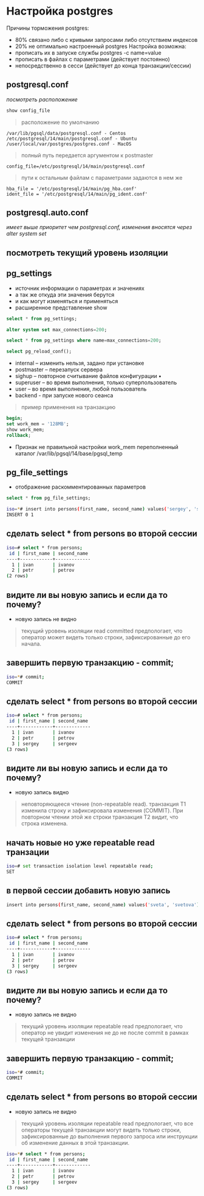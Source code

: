 
# Настройка postgres
Причины торможения postgres:
* 80% связано либо с кривыми запросами либо отсутствием индексов
* 20% не оптимально настроенный postgres
Настройка возможна:
* прописать их в запуске службы postgres -c name=value
* прописать в файлах с параметрами (действует постоянно)
* непосредственно в сесси (действует до конца транзакции/сессии)

## postgresql.conf
*посмотреть расположение*
```sql
show config_file
```
> расположение по умолчанию
```console
/var/lib/pgsql/data/postgresql.conf - Centos
/etc/postgresql/14/main/postgresql.conf - Ubuntu
/user/local/var/postgres/postgres.conf - MacOS
```
> полный путь передается аргументом к postmaster
```console
config_file=/etc/postgresql/14/main/postgresql.conf
```
> пути к остальным файлам с параметрами задаются в нем же
```console
hba_file = '/etc/postgresql/14/main/pg_hba.conf'
ident_file = '/etc/postgresql/14/main/pg_ident.conf'
```
## postgresql.auto.conf
*имеет выше приоритет чем postgresql.conf, изменения вносятся через alter system set*
## посмотреть текущий уровень изоляции

## pg_settings
* источник информации о параметрах и значениях
* а так же откуда эти значения берутся
* и как могут изменяться и применяться
* расширенное представление show
```sql
select * from pg_settings;
```
```sql
alter system set max_connections=200;
```
```sql
select * from pg_settings where name=max_connections=200;
```
```sql
select pg_reload_conf();
```
* internal – изменить нельзя, задано при установке
* postmaster – перезапуск сервера
* sighup – повторное считывание файлов конфигурации •
* superuser – во время выполнения, только суперпользователь
* user – во время выполнения, любой пользователь
* backend - при запуске нового сеанса

> пример применения на транзакцию
```sql
begin;
set work_mem = '128MB';
show work_mem;
rollback;
```
* Признак не правильной настройки work_mem переполненный каталог /var/lib/pgsql/14/base/pgsql_temp

## pg_file_settings
* отображение раскомментированных параметров
```sql
select * from pg_file_settings;
```

```bash
iso=*# insert into persons(first_name, second_name) values('sergey', 'sergeev');
INSERT 0 1
```

## сделать select * from persons во второй сессии

```bash
iso=# select * from persons;
 id | first_name | second_name
----+------------+-------------
  1 | ivan       | ivanov
  2 | petr       | petrov
(2 rows)
```
## видите ли вы новую запись и если да то почему?
- новую запись не видно
> текущий уровень изоляции read committed предпологает, что оператор может видеть только строки, зафиксированные до его начала.

## завершить первую транзакцию - commit;

```bash
iso=*# commit;
COMMIT
```
## сделать select * from persons во второй сессии

```bash
iso=# select * from persons;
 id | first_name | second_name
----+------------+-------------
  1 | ivan       | ivanov
  2 | petr       | petrov
  3 | sergey     | sergeev
(3 rows)
```

## видите ли вы новую запись и если да то почему?
- новую запись видно
> неповторяющееся чтение (non-repeatable read). транзакция T1 изменила строку и зафиксировала изменения (COMMIT). При повторном чтении этой же строки транзакция T2 видит, что строка изменена.

## начать новые но уже repeatable read транзации

```bash
iso=# set transaction isolation level repeatable read;
SET
```

## в первой сессии добавить новую запись

```bash
insert into persons(first_name, second_name) values('sveta', 'svetova');
```

## сделать select * from persons во второй сессии

```bash
iso=# select * from persons;
 id | first_name | second_name
----+------------+-------------
  1 | ivan       | ivanov
  2 | petr       | petrov
  3 | sergey     | sergeev
(3 rows)
```

## видите ли вы новую запись и если да то почему?
- новую запись не видно
> текущий уровень изоляции repeatable read предпологает, что оператор не увидит изменения не до не после commit в рамках текущей транзакции

## завершить первую транзакцию - commit;

```bash
iso=*# commit;
COMMIT
```

## сделать select * from persons во второй сессии
- новую запись не видно
> текущий уровень изоляции repeatable read предпологает, что все операторы текущей транзакции могут видеть только строки, зафиксированные до выполнения первого запроса или инструкции об изменение данных в этой транзакции.

```bash
iso=*# select * from persons;
 id | first_name | second_name
----+------------+-------------
  1 | ivan       | ivanov
  2 | petr       | petrov
  3 | sergey     | sergeev
(3 rows)
```
